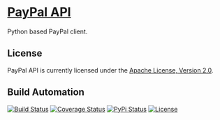 # [PayPal API](http://paypal-api.hive.pt)

Python based PayPal client.

## License

PayPal API is currently licensed under the [Apache License, Version 2.0](http://www.apache.org/licenses/).

## Build Automation

[![Build Status](https://travis-ci.org/hivesolutions/paypal_api.svg?branch=master)](https://travis-ci.org/hivesolutions/paypal_api)
[![Coverage Status](https://coveralls.io/repos/hivesolutions/paypal_api/badge.svg?branch=master)](https://coveralls.io/r/hivesolutions/paypal_api?branch=master)
[![PyPi Status](https://img.shields.io/pypi/v/paypal_api.svg)](https://pypi.python.org/pypi/paypal_api)
[![License](https://img.shields.io/badge/license-Apache%202.0-blue.svg)](http://www.apache.org/licenses/)
